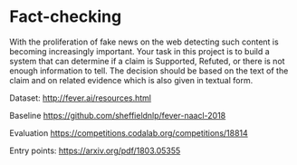 # Fact-checking
 
With the proliferation of fake news on the web detecting such content is becoming increasingly important. Your task in this project is to build a system that can determine if a claim is Supported, Refuted, or there is not enough information to tell. The decision should be based on the text of the claim and on related evidence which is also given in textual form. 
  
Dataset: 
http://fever.ai/resources.html 
  
Baseline
https://github.com/sheffieldnlp/fever-naacl-2018 
  
Evaluation
https://competitions.codalab.org/competitions/18814 
  
Entry points:
https://arxiv.org/pdf/1803.05355 
  
